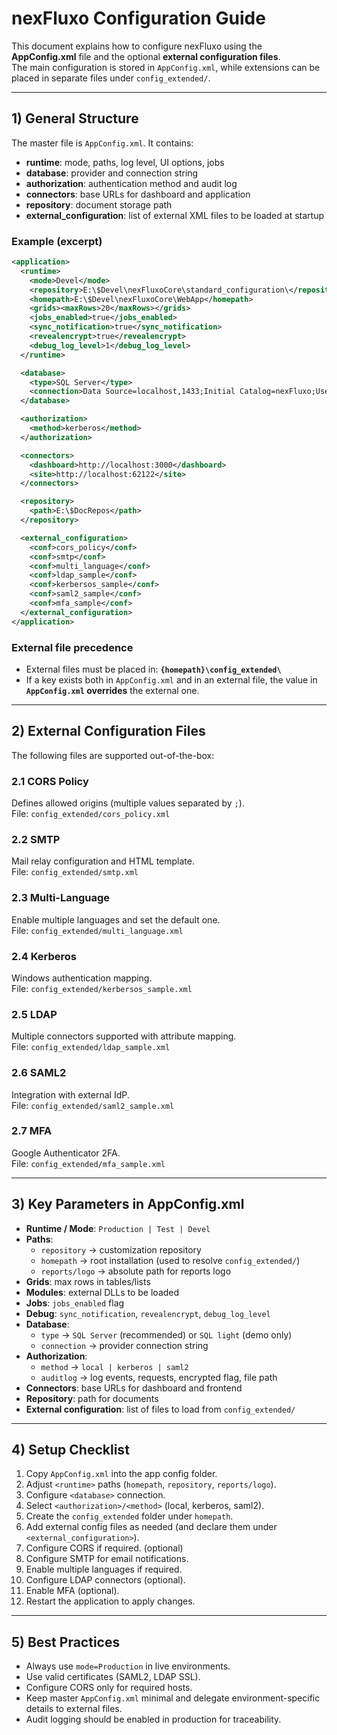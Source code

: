 # nexFluxo Configuration Guide

This document explains how to configure nexFluxo using the **AppConfig.xml** file and the optional **external configuration files**.  
The main configuration is stored in `AppConfig.xml`, while extensions can be placed in separate files under `config_extended/`.

---

## 1) General Structure

The master file is `AppConfig.xml`. It contains:

- **runtime**: mode, paths, log level, UI options, jobs  
- **database**: provider and connection string  
- **authorization**: authentication method and audit log  
- **connectors**: base URLs for dashboard and application  
- **repository**: document storage path  
- **external_configuration**: list of external XML files to be loaded at startup

### Example (excerpt)
```xml
<application>
  <runtime>
    <mode>Devel</mode>
    <repository>E:\$Devel\nexFluxoCore\standard_configuration\</repository>
    <homepath>E:\$Devel\nexFluxoCore\WebApp</homepath>
    <grids><maxRows>20</maxRows></grids>
    <jobs_enabled>true</jobs_enabled>
    <sync_notification>true</sync_notification>
    <revealencrypt>true</revealencrypt>
    <debug_log_level>1</debug_log_level>
  </runtime>

  <database>
    <type>SQL Server</type>
    <connection>Data Source=localhost,1433;Initial Catalog=nexFluxo;User Id=nexFluxo;Password=nexFluxo;</connection>
  </database>

  <authorization>
    <method>kerberos</method>
  </authorization>

  <connectors>
    <dashboard>http://localhost:3000</dashboard>
    <site>http://localhost:62122</site>
  </connectors>

  <repository>
    <path>E:\$DocRepos</path>
  </repository>

  <external_configuration>
    <conf>cors_policy</conf>
    <conf>smtp</conf>
    <conf>multi_language</conf>
    <conf>ldap_sample</conf>
    <conf>kerbersos_sample</conf>
    <conf>saml2_sample</conf>
    <conf>mfa_sample</conf>
  </external_configuration>
</application>
```

### External file precedence
- External files must be placed in:  **`{homepath}\config_extended\`**  
- If a key exists both in `AppConfig.xml` and in an external file, the value in **`AppConfig.xml` overrides** the external one.

---

## 2) External Configuration Files

The following files are supported out-of-the-box:

### 2.1 CORS Policy
Defines allowed origins (multiple values separated by `;`).  
File: `config_extended/cors_policy.xml`  

### 2.2 SMTP
Mail relay configuration and HTML template.  
File: `config_extended/smtp.xml`  

### 2.3 Multi-Language
Enable multiple languages and set the default one.  
File: `config_extended/multi_language.xml`  

### 2.4 Kerberos
Windows authentication mapping.  
File: `config_extended/kerbersos_sample.xml`  

### 2.5 LDAP
Multiple connectors supported with attribute mapping.  
File: `config_extended/ldap_sample.xml`  

### 2.6 SAML2
Integration with external IdP.  
File: `config_extended/saml2_sample.xml`  

### 2.7 MFA
Google Authenticator 2FA.  
File: `config_extended/mfa_sample.xml`  

---

## 3) Key Parameters in AppConfig.xml

- **Runtime / Mode**: `Production | Test | Devel`  
- **Paths**:  
  - `repository` → customization repository  
  - `homepath` → root installation (used to resolve `config_extended/`)  
  - `reports/logo` → absolute path for reports logo  
- **Grids**: max rows in tables/lists  
- **Modules**: external DLLs to be loaded  
- **Jobs**: `jobs_enabled` flag  
- **Debug**: `sync_notification`, `revealencrypt`, `debug_log_level`  
- **Database**:  
  - `type` → `SQL Server` (recommended) or `SQL light` (demo only)  
  - `connection` → provider connection string  
- **Authorization**:  
  - `method` → `local | kerberos | saml2`  
  - `auditlog` → log events, requests, encrypted flag, file path  
- **Connectors**: base URLs for dashboard and frontend  
- **Repository**: path for documents  
- **External configuration**: list of files to load from `config_extended/`  

---

## 4) Setup Checklist

1. Copy `AppConfig.xml` into the app config folder.  
2. Adjust `<runtime>` paths (`homepath`, `repository`, `reports/logo`).  
3. Configure `<database>` connection.  
4. Select `<authorization>/<method>` (local, kerberos, saml2).  
5. Create the `config_extended` folder under `homepath`.  
6. Add external config files as needed (and declare them under `<external_configuration>`).  
7. Configure CORS if required.  (optional)
8. Configure SMTP for email notifications.  
9. Enable multiple languages if required.  
10. Configure LDAP connectors (optional).  
11. Enable MFA (optional).  
12. Restart the application to apply changes.  

---

## 5) Best Practices

- Always use `mode=Production` in live environments.  
- Use valid certificates (SAML2, LDAP SSL).  
- Configure CORS only for required hosts.  
- Keep master `AppConfig.xml` minimal and delegate environment-specific details to external files.  
- Audit logging should be enabled in production for traceability.  

